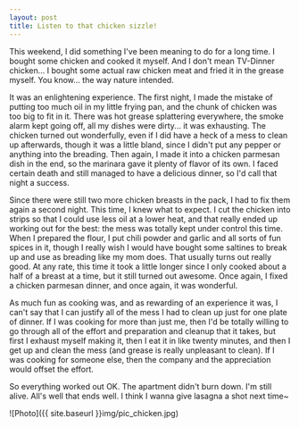 ```yaml
---
layout: post
title: Listen to that chicken sizzle!
---
```


This weekend, I did something I've been meaning to do for a long time. I bought some chicken and cooked it myself. And I don't mean TV-Dinner chicken... I bought some actual raw chicken meat and fried it in the grease myself. You know... the way nature intended.

It was an enlightening experience. The first night, I made the mistake of putting too much oil in my little frying pan, and the chunk of chicken was too big to fit in it. There was hot grease splattering everywhere, the smoke alarm kept going off, all my dishes were dirty... it was exhausting. The chicken turned out wonderfully, even if I did have a heck of a mess to clean up afterwards, though it was a little bland, since I didn't put any pepper or anything into the breading. Then again, I made it into a chicken parmesan dish in the end, so the marinara gave it plenty of flavor of its own. I faced certain death and still managed to have a delicious dinner, so I'd call that night a success.

Since there were still two more chicken breasts in the pack, I had to fix them again a second night. This time, I knew what to expect. I cut the chicken into strips so that I could use less oil at a lower heat, and that really ended up working out for the best: the mess was totally kept under control this time. When I prepared the flour, I put chili powder and garlic and all sorts of fun spices in it, though I really wish I would have bought some saltines to break up and use as breading like my mom does. That usually turns out really good. At any rate, this time it took a little longer since I only cooked about a half of a breast at a time, but it still turned out awesome. Once again, I fixed a chicken parmesan dinner, and once again, it was wonderful.

As much fun as cooking was, and as rewarding of an experience it was, I can't say that I can justify all of the mess I had to clean up just for one plate of dinner. If I was cooking for more than just me, then I'd be totally willing to go through all of the effort and preparation and cleanup that it takes, but first I exhaust myself making it, then I eat it in like twenty minutes, and then I get up and clean the mess (and grease is really unpleasant to clean). If I was cooking for someone else, then the company and the appreciation would offset the effort.

So everything worked out OK. The apartment didn't burn down. I'm still alive. All's well that ends well. I think I wanna give lasagna a shot next time~

![Photo]({{ site.baseurl }}img/pic_chicken.jpg)

